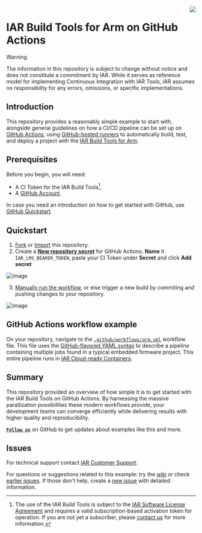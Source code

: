 <img align="right" src="https://avatars.githubusercontent.com/u/9919?s=64&v=4" />

# IAR Build Tools for Arm on GitHub Actions


>[!WARNING]
>The information in this repository is subject to change without notice and does not constitute a commitment by IAR. While it serves as reference model for implementing Continuous Integration with IAR Tools, IAR assumes no responsibility for any errors, omissions, or specific implementations.

## Introduction
This repository provides a reasonably simple example to start with, alongside general guidelines on how a CI/CD pipeline can be set up on [GitHub Actions](https://docs.github.com/en/actions), using [GitHub-hosted runners](https://docs.github.com/en/actions/using-github-hosted-runners) to automatically build, test, and deploy a project with the [IAR Build Tools for Arm](https://www.iar.com/embedded-development-tools/embedded-ci-cd).

## Prerequisites
Before you begin, you will need:
- A CI Token for the IAR Build Tools[^1].
- A [GitHub Account](https://docs.github.com/en/get-started/learning-about-github/types-of-github-accounts).

In case you need an introduction on how to get started with GitHub, use [GitHub Quickstart](https://docs.github.com/en/get-started).

## Quickstart
1. [Fork](https://docs.github.com/en/pull-requests/collaborating-with-pull-requests/working-with-forks/fork-a-repo) or [Import](https://docs.github.com/en/migrations/importing-source-code/using-github-importer/importing-a-repository-with-github-importer) this repository.
2. Create a [__New repository secret__](https://docs.github.com/en/actions/security-for-github-actions/security-guides/using-secrets-in-github-actions) for GitHub Actions. __Name__ it `IAR_LMS_BEARER_TOKEN`, paste your CI Token under __Secret__ and click __Add secret__

![image](https://github.com/user-attachments/assets/250c84f0-803a-4ae5-8355-5b359991ea9a)

3. [Manually run the workflow](https://docs.github.com/en/actions/managing-workflow-runs-and-deployments/managing-workflow-runs/manually-running-a-workflow), or else trigger a new build by commiting and pushing changes to your repository.

![image](https://github.com/user-attachments/assets/d7f93618-e993-47ae-91b0-9fe9929f1038)

## GitHub Actions workflow example
On your repository, navigate to the [`.github/workflows/arm.yml`](.github/workflows/arm.yml) workflow file. This file uses the [GitHub-flavored YAML syntax](https://docs.github.com/en/actions/using-workflows/workflow-syntax-for-github-actions) to describe a pipeline containing multiple jobs found in a typical embedded firmware project. This entire pipeline runs in [IAR Cloud-ready Containers](https://github.com/iarsystems/containers).

## Summary
This repository provided an overview of how simple it is to get started with the IAR Build Tools on GitHub Actions. By harnessing the massive parallization possibilities these modern workflows provide, your development teams can converge efficiently while delivering results with higher quality and reproducibility.

[__` Follow us `__](https://github.com/iarsystems) on GitHub to get updates about examples like this and more.


## Issues
For technical support contact [IAR Customer Support][url-iar-customer-support].

For questions or suggestions related to this example: try the [wiki][url-repo-wiki] or check [earlier issues][url-repo-issue-old]. If those don't help, create a [new issue][url-repo-issue-new] with detailed information.

[^1]: The use of the IAR Build Tools is subject to the [IAR Software License Agreement](https://github.com/iarsystems/github-actions-ci-example/blob/master/LICENSE.md) and requires a valid subscription-based activation token for operation. If you are not yet a subscriber, please [contact us](https://iar.com/about/contact) for more information.

<!-- links -->
[url-iar-customer-support]: https://iar.my.site.com/mypages/s/contactsupport

[gh-yaml-doc-url]: https://docs.github.com/en/free-pro-team@latest/actions/reference/workflow-syntax-for-github-actions
[gh-shr-url]: https://docs.github.com/en/free-pro-team@latest/actions/hosting-your-own-runners/about-self-hosted-runners 
[gh-actions-url]: https://docs.github.com/en/actions
[gh-iar-url]: https://github.com/iarsystems

[url-repo]: https://github.com/iarsystems/github-actions-ci-example
[url-repo-wiki]: https://github.com/iarsystems/github-actions-ci-example/wiki
[url-repo-issue-new]: https://github.com/iarsystems/github-actions-ci-example/issues/new
[url-repo-issue-old]: https://github.com/iarsystems/github-actions-ci-example/issues?q=is%3Aissue+is%3Aopen%7Cclosed

